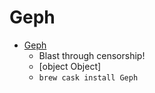 # Geph
- [Geph](https://geph.io/)
  -  Blast through censorship!
  - [object Object]
  - `brew cask install Geph`

